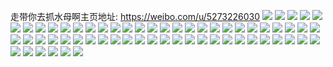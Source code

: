 走带你去抓水母啊主页地址: https://weibo.com/u/5273226030 
![](https://wx4.sinaimg.cn/mw2000/005KRUYKly1h9gwd7gkfhj30j60j6tb2.jpg) 
![](https://wx4.sinaimg.cn/mw2000/005KRUYKly1h9gwd7n6gej30j60j6mxf.jpg) 
![](https://wx4.sinaimg.cn/mw2000/005KRUYKly1h9dez9pj0uj30h107e74f.jpg) 
![](https://wx4.sinaimg.cn/mw2000/005KRUYKly1h9deza80ssj30xf0u010k.jpg) 
![](https://wx4.sinaimg.cn/mw2000/005KRUYKly1h9dezapqpwj30u012zthz.jpg) 
![](https://wx4.sinaimg.cn/mw2000/005KRUYKly1h9dezb87cgj30u0120doi.jpg) 
![](https://wx4.sinaimg.cn/mw2000/005KRUYKly1h984xpehabj30wi0qj40k.jpg) 
![](https://wx4.sinaimg.cn/mw2000/005KRUYKly1h984xps46yj30u01400yz.jpg) 
![](https://wx4.sinaimg.cn/mw2000/005KRUYKly1h8zn26p9trj30u0140qbq.jpg) 
![](https://wx4.sinaimg.cn/mw2000/005KRUYKly1h8zn27a6e9j30u0140wn9.jpg) 
![](https://wx4.sinaimg.cn/mw2000/005KRUYKly1h8waiprz53j30wi17caoh.jpg) 
![](https://wx4.sinaimg.cn/mw2000/005KRUYKly1h8ro1jw8cnj32c02uwkjo.jpg) 
![](https://wx4.sinaimg.cn/mw2000/005KRUYKly1h8ro1g9btwj32c03401ky.jpg) 
![](https://wx4.sinaimg.cn/mw2000/005KRUYKly1h8ro1moni9j30wi17c16j.jpg) 
![](https://wx4.sinaimg.cn/mw2000/005KRUYKly1h8ro1pimuuj32c02xpx6p.jpg) 
![](https://wx4.sinaimg.cn/mw2000/005KRUYKly1h864mttv8tj30wi17ctiz.jpg) 
![](https://wx4.sinaimg.cn/mw2000/005KRUYKly1h864mu6pttj30wi17caia.jpg) 
![](https://wx4.sinaimg.cn/mw2000/005KRUYKly1h864mtjkgdj30wi17cqb9.jpg) 
![](https://wx4.sinaimg.cn/mw2000/005KRUYKly1h7z94gb8p3j30wi17c4c5.jpg) 
![](https://wx4.sinaimg.cn/mw2000/005KRUYKly1h7z94d8hv5j30wi17ctmq.jpg) 
![](https://wx4.sinaimg.cn/mw2000/005KRUYKly1h7szrvr1q5j336c248npf.jpg) 
![](https://wx4.sinaimg.cn/mw2000/005KRUYKly1h7szrg20yzj336c248b2b.jpg) 
![](https://wx4.sinaimg.cn/mw2000/005KRUYKly1h7hneereguj324e2od7wk.jpg) 
![](https://wx4.sinaimg.cn/mw2000/005KRUYKly1h7hng6qx9lj30sb1407s3.jpg) 
![](https://wx4.sinaimg.cn/mw2000/005KRUYKly1h7hng5b6kqj30t41401e7.jpg) 
![](https://wx4.sinaimg.cn/mw2000/005KRUYKly1h7foc02a3kj32612ma7ct.jpg) 
![](https://wx4.sinaimg.cn/mw2000/005KRUYKly1h6tdppk0w5j30wi17cape.jpg) 
![](https://wx4.sinaimg.cn/mw2000/005KRUYKly1h6tdqh7vntj32c0340144.jpg) 
![](https://wx4.sinaimg.cn/mw2000/005KRUYKly1h6tdqwbli4j30vn1asqiw.jpg) 
![](https://wx4.sinaimg.cn/mw2000/005KRUYKly1h6tdr0pnykj33402c0tz3.jpg) 
![](https://wx4.sinaimg.cn/mw2000/005KRUYKly1h6sfhmm763j317c0witao.jpg) 
![](https://wx4.sinaimg.cn/mw2000/005KRUYKly1h6sfhlzm6vj30wi17c75c.jpg) 
![](https://wx4.sinaimg.cn/mw2000/005KRUYKly1h6sfhlhbi3j30wi0w1k1v.jpg) 
![](https://wx4.sinaimg.cn/mw2000/005KRUYKly1h6sfhjup4nj30lt0t3jwm.jpg) 
![](https://wx4.sinaimg.cn/mw2000/005KRUYKly1h6p2e58g6nj32c03417wj.jpg) 
![](https://wx4.sinaimg.cn/mw2000/005KRUYKly1h6p2e87bkuj32082sy461.jpg) 
![](https://wx4.sinaimg.cn/mw2000/005KRUYKly1h6p2ebb86vj32c03411kz.jpg) 
![](https://wx4.sinaimg.cn/mw2000/005KRUYKly1h6p2edykilj32bi2biu0x.jpg) 
![](https://wx4.sinaimg.cn/mw2000/005KRUYKly1h6p2dzvkg6j30wi17cguf.jpg) 
![](https://wx4.sinaimg.cn/mw2000/005KRUYKly1h6nfqjqykgj30u01hc77l.jpg) 
![](https://wx4.sinaimg.cn/mw2000/005KRUYKly1h6e2u1smsbj30xc1ou0up.jpg) 
![](https://wx4.sinaimg.cn/mw2000/005KRUYKly1h6ctr72og2j30u00ukmzb.jpg) 
![](https://wx4.sinaimg.cn/mw2000/005KRUYKly1h6ctr9bdwlj30sm18542b.jpg) 
![](https://wx4.sinaimg.cn/mw2000/005KRUYKly1h6ctr6nbluj307k02u74c.jpg) 
![](https://wx4.sinaimg.cn/mw2000/005KRUYKly1h6727e9yyij33402c0qv5.jpg) 
![](https://wx4.sinaimg.cn/mw2000/005KRUYKly1h6727fdsovj33402c0u0x.jpg) 
![](https://wx4.sinaimg.cn/mw2000/005KRUYKly1h61xof4801j31pn18bu0z.jpg) 
![](https://wx4.sinaimg.cn/mw2000/005KRUYKly1h61xofgp9ij31400u0mxx.jpg) 
![](https://wx4.sinaimg.cn/mw2000/005KRUYKly1h61xofn6iej31400u0ab2.jpg) 
![](https://wx4.sinaimg.cn/mw2000/005KRUYKly1h5zkbj78dzj30wi164qh2.jpg) 
![](https://wx4.sinaimg.cn/mw2000/005KRUYKly1h5s0hxk2pgj32yo1o0e81.jpg) 
![](https://wx4.sinaimg.cn/mw2000/005KRUYKly1h5s0htl15hj33402c0kjm.jpg) 
![](https://wx4.sinaimg.cn/mw2000/005KRUYKly1h5s0i7u79ej30bf0bswey.jpg) 
![](https://wx4.sinaimg.cn/mw2000/005KRUYKly1h5khzsr06fj30wi17ck4y.jpg) 
![](https://wx4.sinaimg.cn/mw2000/005KRUYKly1h5khzo08suj30wi17c16k.jpg) 
![](https://wx4.sinaimg.cn/mw2000/005KRUYKly1h5b1o8l5faj31cz0rjtm0.jpg) 
![](https://wx4.sinaimg.cn/mw2000/005KRUYKly1h53yr3v0rwj31400u0n9y.jpg) 
![](https://wx4.sinaimg.cn/mw2000/005KRUYKly1h53ytlbshkj33402c0b2d.jpg) 
![](https://wx4.sinaimg.cn/mw2000/005KRUYKly1h542bjmtiaj31400nzwsn.jpg) 
![](https://wx4.sinaimg.cn/mw2000/005KRUYKly1h53ytonl3tj313u0hfdol.jpg) 
![](https://wx4.sinaimg.cn/mw2000/005KRUYKly1h51hn7atbdj30wi0rogsr.jpg) 
